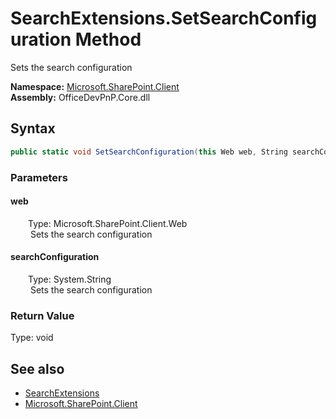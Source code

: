 # SearchExtensions.SetSearchConfiguration Method  
 Sets the search configuration   

**Namespace:** [Microsoft.SharePoint.Client](Microsoft.SharePoint.Client.md)  
**Assembly:** OfficeDevPnP.Core.dll  
## Syntax
```C#
public static void SetSearchConfiguration(this Web web, String searchConfiguration)
```
### Parameters
#### web  
&emsp;&emsp;Type: Microsoft.SharePoint.Client.Web  
&emsp;&emsp; Sets the search configuration   

  

#### searchConfiguration  
&emsp;&emsp;Type: System.String  
&emsp;&emsp; Sets the search configuration   

  

### Return Value
Type: void  

## See also
- [SearchExtensions](Microsoft.SharePoint.Client.SearchExtensions.md) 
- [Microsoft.SharePoint.Client](Microsoft.SharePoint.Client.md) 

